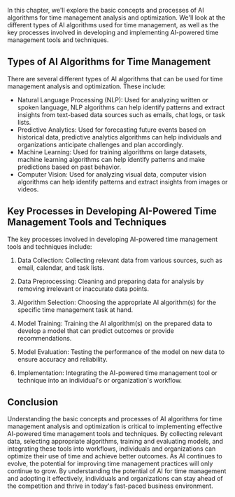 

In this chapter, we'll explore the basic concepts and processes of AI algorithms for time management analysis and optimization. We'll look at the different types of AI algorithms used for time management, as well as the key processes involved in developing and implementing AI-powered time management tools and techniques.

Types of AI Algorithms for Time Management
------------------------------------------

There are several different types of AI algorithms that can be used for time management analysis and optimization. These include:

* Natural Language Processing (NLP): Used for analyzing written or spoken language, NLP algorithms can help identify patterns and extract insights from text-based data sources such as emails, chat logs, or task lists.
* Predictive Analytics: Used for forecasting future events based on historical data, predictive analytics algorithms can help individuals and organizations anticipate challenges and plan accordingly.
* Machine Learning: Used for training algorithms on large datasets, machine learning algorithms can help identify patterns and make predictions based on past behavior.
* Computer Vision: Used for analyzing visual data, computer vision algorithms can help identify patterns and extract insights from images or videos.

Key Processes in Developing AI-Powered Time Management Tools and Techniques
---------------------------------------------------------------------------

The key processes involved in developing AI-powered time management tools and techniques include:

1. Data Collection: Collecting relevant data from various sources, such as email, calendar, and task lists.

2. Data Preprocessing: Cleaning and preparing data for analysis by removing irrelevant or inaccurate data points.

3. Algorithm Selection: Choosing the appropriate AI algorithm(s) for the specific time management task at hand.

4. Model Training: Training the AI algorithm(s) on the prepared data to develop a model that can predict outcomes or provide recommendations.

5. Model Evaluation: Testing the performance of the model on new data to ensure accuracy and reliability.

6. Implementation: Integrating the AI-powered time management tool or technique into an individual's or organization's workflow.

Conclusion
----------

Understanding the basic concepts and processes of AI algorithms for time management analysis and optimization is critical to implementing effective AI-powered time management tools and techniques. By collecting relevant data, selecting appropriate algorithms, training and evaluating models, and integrating these tools into workflows, individuals and organizations can optimize their use of time and achieve better outcomes. As AI continues to evolve, the potential for improving time management practices will only continue to grow. By understanding the potential of AI for time management and adopting it effectively, individuals and organizations can stay ahead of the competition and thrive in today's fast-paced business environment.
